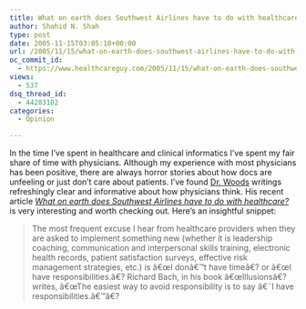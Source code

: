 ```yaml
---
title: What on earth does Southwest Airlines have to do with healthcare?
author: Shahid N. Shah
type: post
date: 2005-11-15T03:05:10+00:00
url: /2005/11/15/what-on-earth-does-southwest-airlines-have-to-do-with-healthcare/
oc_commit_id:
  - https://www.healthcareguy.com/2005/11/15/what-on-earth-does-southwest-airlines-have-to-do-with-healthcare/1478768913
views:
  - 537
dsq_thread_id:
  - 44283102
categories:
  - Opinion

---
```

In the time I&#8217;ve spent in healthcare and clinical informatics I&#8217;ve spent my fair share of time with physicians. Although my experience with most physicians has been positive, there are always horror stories about how docs are unfeeling or just don&#8217;t care about patients. I&#8217;ve found [Dr. Woods][1] writings refreshingly clear and informative about how physicians think. His recent article _[What on earth does Southwest Airlines have to do with healthcare?][2]_ is very interesting and worth checking out. Here&#8217;s an insightful snippet:

> The most frequent excuse I hear from healthcare providers when they are asked to implement something new (whether it is leadership coaching, communication and interpersonal skills training, electronic health records, patient satisfaction surveys, effective risk management strategies, etc.) is â€œI donâ€™t have timeâ€? or â€œI have responsibilities.â€? Richard Bach, in his book â€œIllusionsâ€? writes, â€œThe easiest way to avoid responsibility is to say â€˜I have responsibilities.â€™â€?

 [1]: http://www.drwoodsspeaks.com
 [2]: http://www.drwoodsspeaks.com/index.php?p=12